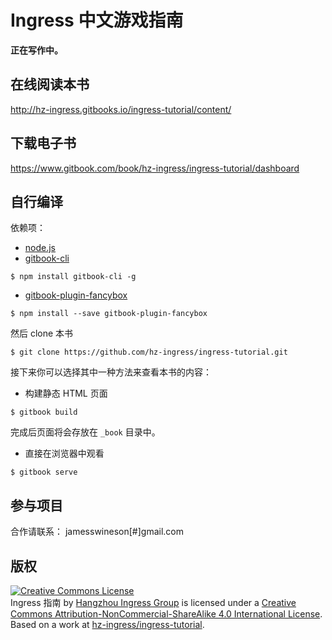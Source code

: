 # Ingress 中文游戏指南

**正在写作中。**

## 在线阅读本书

http://hz-ingress.gitbooks.io/ingress-tutorial/content/

## 下载电子书

https://www.gitbook.com/book/hz-ingress/ingress-tutorial/dashboard

## 自行编译

依赖项：
 * [node.js](https://nodejs.org/)
 * [gitbook-cli](https://github.com/GitbookIO/gitbook-cli)
```shell
$ npm install gitbook-cli -g
```
 * [gitbook-plugin-fancybox](http://plugins.gitbook.com/plugin/fancybox)
```shell
$ npm install --save gitbook-plugin-fancybox
```

然后 clone 本书
```shell
$ git clone https://github.com/hz-ingress/ingress-tutorial.git
```

接下来你可以选择其中一种方法来查看本书的内容：

 * 构建静态 HTML 页面
```shell
$ gitbook build
```
完成后页面将会存放在 `_book` 目录中。

 * 直接在浏览器中观看
```shell
$ gitbook serve
```

## 参与项目

合作请联系： jamesswineson[#]gmail.com

## 版权

<a rel="license" href="http://creativecommons.org/licenses/by-nc-sa/4.0/"><img alt="Creative Commons License" style="border-width:0" src="https://i.creativecommons.org/l/by-nc-sa/4.0/88x31.png" /></a><br /><span xmlns:dct="http://purl.org/dc/terms/" href="http://purl.org/dc/dcmitype/Text" property="dct:title" rel="dct:type">Ingress 指南</span> by <a xmlns:cc="http://creativecommons.org/ns#" href="https://www.gitbook.com/book/hz-ingress/ingress-tutorial/" property="cc:attributionName" rel="cc:attributionURL">Hangzhou Ingress Group</a> is licensed under a <a rel="license" href="http://creativecommons.org/licenses/by-nc-sa/4.0/">Creative Commons Attribution-NonCommercial-ShareAlike 4.0 International License</a>.<br />Based on a work at <a xmlns:dct="http://purl.org/dc/terms/" href="https://github.com/hz-ingress/ingress-tutorial" rel="dct:source">hz-ingress/ingress-tutorial</a>.

